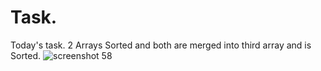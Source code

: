 # Task.
Today's task. 2 Arrays Sorted and both are merged into third array and is Sorted.
![screenshot 58](https://user-images.githubusercontent.com/15280792/44417753-09070d00-a594-11e8-8bc3-57cbd5a266f7.png)
